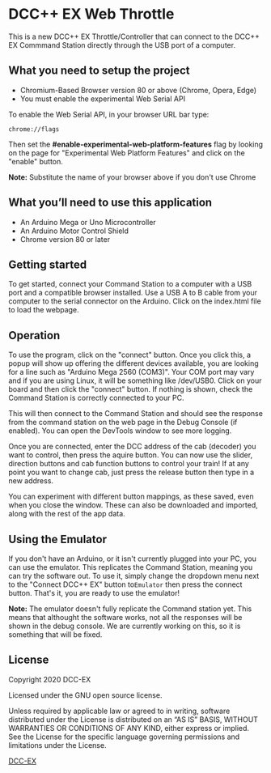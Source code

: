 # DCC++ EX Web Throttle

This is a new DCC++ EX Throttle/Controller
that can connect to the DCC++ EX Commmand Station directly 
through the USB port of a computer.

## What you need to setup the project

* Chromium-Based Browser version 80 or above
  (Chrome, Opera, Edge)
* You must enable the experimental Web Serial API

To enable the Web Serial API, in your browser URL bar type:

    chrome://flags
    
Then set the **#enable-experimental-web-platform-features** flag
by looking on the page for "Experimental Web Platform Features"
and click on the "enable" button.

**Note:** Substitute the name of your browser above if you don't use Chrome

## What you’ll need to use this application

* An Arduino Mega or Uno Microcontroller
* An Arduino Motor Control Shield
* Chrome version 80 or later

## Getting started

To get started, connect your Command Station to a computer with a USB port
and a compatible browser installed. Use a USB A to B cable from your computer
to the serial connector on the Arduino. Click on the index.html file to load the 
webpage. 

## Operation

To use the program, click on the "connect" button. Once you click this, a popup will 
show up offering the different devices available, you are looking for a line such as 
"Arduino Mega 2560 (COM3)". Your COM port may vary and if you are using Linux, it will be something like /dev/USB0. 
Click on your board and then click the "connect" button. If nothing is shown, check the Command Station is correctly connected to your PC.

This will then connect to the Command Station and should see the response
from the command station on the web page in the Debug Console (if enabled). You can open
the DevTools window to see more logging.

Once you are connected, enter the DCC address of the cab (decoder) you want to control, then press the aquire button. You can now use the slider,
direction buttons and cab function buttons to control your train! If at any point you want to change cab, just press the release button then type in
a new address.

You can experiment with different button mappings, as these saved, even when you close the window. These can also be downloaded and imported, along 
with the rest of the app data.

## Using the Emulator

If you don't have an Arduino, or it isn't currently plugged into your PC, you can use the emulator.
This replicates the Command Station, meaning you can try the software out. 
To use it, simply change the dropdown menu next to the "Connect DCC++ EX" button to`Emulator` then press the connect button. That's it, you are ready to
use the emulator!  

**Note:** The emulator doesn't fully replicate the Command station yet. This means that althought the software works, not all the responses will be shown in
the debug console. We are currently working on this, so it is something that will be fixed.

## License

Copyright 2020 DCC-EX

Licensed under the GNU open source license.

Unless required by applicable law or agreed to in writing, software distributed
under the License is distributed on an “AS IS” BASIS, WITHOUT WARRANTIES OR
CONDITIONS OF ANY KIND, either express or implied. See the License for the
specific language governing permissions and limitations under the License.

[DCC-EX](https://dcc-ex.com)

